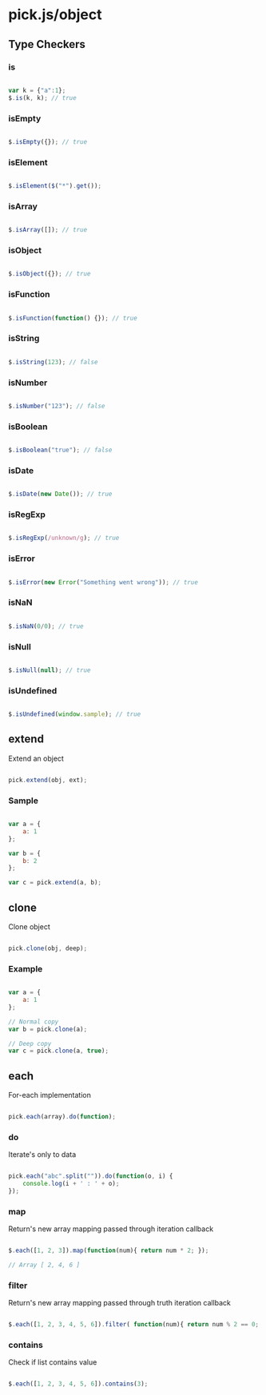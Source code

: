 # pick.js/object

## Type Checkers

### is

```js

var k = {"a":1};
$.is(k, k); // true

```

### isEmpty

```js

$.isEmpty({}); // true

```

### isElement

```js

$.isElement($("*").get());

```

### isArray

```js

$.isArray([]); // true

```

### isObject

```js

$.isObject({}); // true

```

### isFunction

```js

$.isFunction(function() {}); // true

```

### isString

```js

$.isString(123); // false

```

### isNumber

```js

$.isNumber("123"); // false

```

### isBoolean

```js

$.isBoolean("true"); // false

```

### isDate

```js

$.isDate(new Date()); // true

```

### isRegExp

```js

$.isRegExp(/unknown/g); // true

```

### isError

```js

$.isError(new Error("Something went wrong")); // true

```

### isNaN

```js

$.isNaN(0/0); // true

```

### isNull

```js

$.isNull(null); // true

```

### isUndefined

```js

$.isUndefined(window.sample); // true

```

## extend

Extend an object

```js

pick.extend(obj, ext);

```

### Sample

```js

var a = {
    a: 1
};

var b = {
    b: 2
};

var c = pick.extend(a, b);

```

## clone

Clone object

```js

pick.clone(obj, deep);

```

### Example

```js

var a = {
    a: 1
};

// Normal copy
var b = pick.clone(a);

// Deep copy
var c = pick.clone(a, true);

```

## each

For-each implementation

```js

pick.each(array).do(function);


```

### do

Iterate's only to data

```js

pick.each("abc".split("")).do(function(o, i) {
    console.log(i + ' : ' + o);
});

```

### map

Return's new array mapping passed through iteration callback

```js

$.each([1, 2, 3]).map(function(num){ return num * 2; });

// Array [ 2, 4, 6 ]

```

### filter

Return's new array mapping passed through truth iteration callback

```js

$.each([1, 2, 3, 4, 5, 6]).filter( function(num){ return num % 2 == 0; });

```

### contains

Check if list contains value

```js

$.each([1, 2, 3, 4, 5, 6]).contains(3);

```
